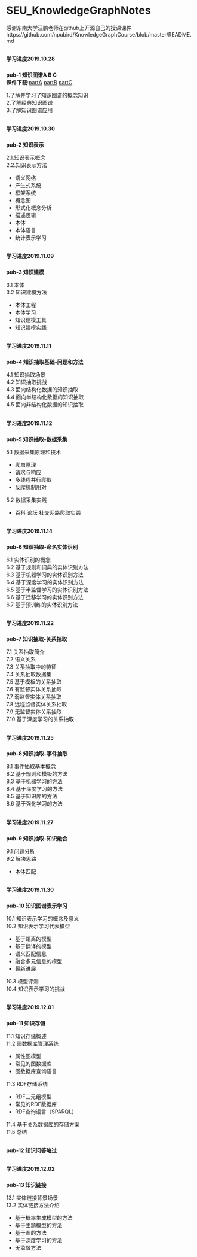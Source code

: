 # SEU_KnowledgeGraphNotes
感谢东南大学汪鹏老师在github上开源自己的授课课件https://github.com/npubird/KnowledgeGraphCourse/blob/master/README.md  
##
**学习进度2019.10.28**
###
**pub-1 知识图谱A B C**  
**课件下载**:[partA](https://github.com/npubird/KnowledgeGraphCourse/blob/master/pub-1知识图谱概论A.pdf)   [partB](https://github.com/npubird/KnowledgeGraphCourse/blob/master/pub-1知识图谱概论B.pdf)   [partC](https://github.com/npubird/KnowledgeGraphCourse/blob/master/pub-1知识图谱概论C.pdf)


1.了解并学习了知识图谱的概念知识   
2.了解经典知识图谱    
3.了解知识图谱应用    

##
**学习进度2019.10.30**
###
**pub-2 知识表示**

2.1.知识表示概念  
2.2.知识表示方法  
+ 语义网络  
+ 产生式系统  
+ 框架系统  
+ 概念图  
+ 形式化概念分析  
+ 描述逻辑  
+ 本体  
+ 本体语言  
+ 统计表示学习 

##
**学习进度2019.11.09**
###
**pub-3 知识建模**

3.1 本体    
3.2 知识建模方法   
+ 本体工程    
+ 本体学习  
+ 知识建模工具  
+ 知识建模实践  

##
**学习进度2019.11.11**
###
**pub-4 知识抽取基础-问题和方法**

4.1 知识抽取场景  
4.2 知识抽取挑战  
4.3 面向结构化数据的知识抽取  
4.4 面向半结构化数据的知识抽取  
4.5 面向非结构化数据的知识抽取  

##
**学习进度2019.11.12**
###
**pub-5 知识抽取-数据采集**

5.1 数据采集原理和技术
+ 爬虫原理  
+ 请求与响应  
+ 多线程并行爬取  
+ 反爬机制用对  

5.2 数据采集实践
+ 百科 论坛 社交网路爬取实践

##
**学习进度2019.11.14**
###
**pub-6 知识抽取-命名实体识别**  

6.1 实体识别的概念  
6.2 基于规则和词典的实体识别方法  
6.3 基于机器学习的实体识别方法  
6.4 基于深度学习的实体识别方法  
6.5 基于半监督学习的实体识别方法  
6.6 基于迁移学习的实体识别方法  
6.7 基于预训练的实体识别方法  

##
**学习进度2019.11.22**
###
**pub-7 知识抽取-关系抽取**  

7.1 关系抽取简介  
7.2 语义关系  
7.3 关系抽取中的特征  
7.4 关系抽取数据集  
7.5 基于模板的关系抽取  
7.6 有监督实体关系抽取  
7.7 弱监督实体关系抽取  
7.8 远程监督实体关系抽取  
7.9 无监督实体关系抽取  
7.10 基于深度学习的关系抽取

##
**学习进度2019.11.25**
###
**pub-8 知识抽取-事件抽取**  

8.1 事件抽取基本概念  
8.2 基于规则和模板的方法  
8.3 基于机器学习的方法  
8.4 基于深度学习的方法  
8.5 基于知识库的方法  
8.6 基于强化学习的方法

##
**学习进度2019.11.27**
###
**pub-9 知识抽取-知识融合**  

9.1 问题分析  
9.2 解决思路  
+ 本体匹配  
 
##
**学习进度2019.11.30**
###
**pub-10 知识图谱表示学习**  

10.1 知识表示学习的概念及意义  
10.2 知识表示学习代表模型  
+ 基于距离的模型  
+ 基于翻译的模型  
+ 语义匹配信息  
+ 融合多元信息的模型  
+ 最新进展  

10.3 模型评测  
10.4 知识表示学习的挑战  

##
**学习进度2019.12.01**
###
**pub-11 知识存儲**  

11.1 知识存储概述  
11.2 图数据库管理系统  
+ 属性图模型  
+ 常见的图数据库  
+ 图数据库查询语言  

11.3 RDF存储系统  
+ RDF三元组模型  
+ 常见的RDF数据库  
+ RDF查询语言（SPARQL）

11.4 基于关系数据库的存储方案  
11.5 总结 

##
**pub-12 知识问答略过**
###

##
**学习进度2019.12.02**
###
**pub-13 知识链接**  

13.1 实体链接背景场景  
13.2 实体链接方法介绍  

+ 基于概率生成模型的方法  
+ 基于主题模型的方法  
+ 基于图的方法  
+ 基于深度学习的方法
+ 无监督方法
